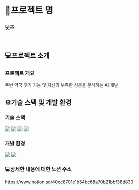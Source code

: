 # 📍프로젝트 명


### 넛츠

<br>

## 💻프로젝트 소개

### 프로젝트 개요
<p>주변 약국 찾기 기능 및 자신의 부족한 성분을 분석하는 AI 개발</p>


## ⚙기술 스택 및 개발 환경

### 기술 스택
<div>
   <img src="https://img.shields.io/badge/java-007396?style=for-the-badge&logo=java&logoColor=white"> 
   <img src="https://img.shields.io/badge/html5-E34F26?style=for-the-badge&logo=html5&logoColor=white"> 
   <img src="https://img.shields.io/badge/javascript-F7DF1E?style=for-the-badge&logo=javascript&logoColor=black"> 
   <img src="https://img.shields.io/badge/css-1572B6?style=for-the-badge&logo=css3&logoColor=white"> 
</div>

### 개발 환경
<div>
  <img src="https://img.shields.io/badge/-IntelliJ IDEA-000000?style=flat&logo=intellijidea&logoColor=white"/>
   <img src="https://img.shields.io/badge/-MariaDB-003545?style=flat&logo=mariadb&logoColor=white"/>
</div>


###  💻상세한 내용에 대한 노션 주소
<https://www.notion.so/40cc8701e1b54bc68a70b21bbf38d830>
